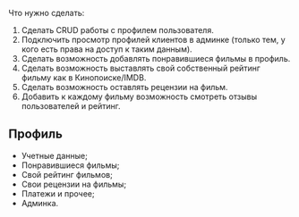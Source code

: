 Что нужно сделать:  
1. Сделать CRUD работы с профилем пользователя.  
2. Подключить просмотр профилей клиентов в админке (только тем, у кого есть права на доступ к таким данным).  
3. Сделать возможность добавлять понравившиеся фильмы в профиль.  
4. Сделать возможность выставлять свой собственный рейтинг фильму как в Кинопоиске/IMDB.  
5. Сделать возможность оставлять рецензии на фильм.  
6. Добавить к каждому фильму возможность смотреть отзывы пользователей и рейтинг.

## Профиль
- Учетные данные;
- Понравившиеся фильмы;
- Свой рейтинг фильмов;
- Свои рецензии на фильмы;
- Платежи и прочее;
- Админка.